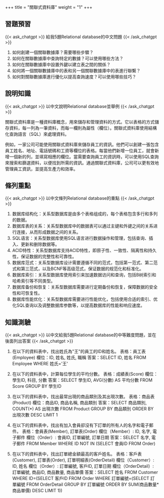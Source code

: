 +++
title = "關聯式資料庫"
weight = "1"
+++
## 習題預習
{{< ask_chatgpt >}}
給我5題Relational database的中文問題
{{< /ask_chatgpt >}}

1. 如何創建一個關聯數據庫？需要哪些步驟？
2. 如何在關聯數據庫中查詢特定的數據？可以使用哪些方法？
3. 如何在關聯數據庫中設置外鍵以建立表之間的關係？
4. 如何將一個關聯數據庫中的表和另一個關聯數據庫中的表進行聯繫？
5. 如何對關聯數據庫進行優化以提高查詢速度？可以使用哪些技巧？   

## 說明知識
{{< ask_chatgpt >}}
以中文說明Relational database並舉例
{{< /ask_chatgpt >}}

關聯式資料庫是一種資料庫概念，用來儲存和管理資料的方式。它以表格的方式儲存資料，每一列為一筆資料，而每一欄則為屬性（欄位）。關聯式資料庫使用結構化查詢語言（SQL）來處理資料。

例如，一家公司可能使用關聯式資料庫來儲存員工的資訊。他們可以創建一張包含員工姓名、地址、電話號碼和工資等欄位的表格。每當他們新增一位員工，就會新增一個新的列，並填寫相應的欄位。當需要查詢員工的資訊時，可以使用SQL查詢來搜索和篩選資料，以便找到所需的資訊。通過關聯式資料庫，公司可以更有效地管理員工資訊，並提高生產力和效率。   

## 條列重點
{{< ask_chatgpt >}}
以中文條列Relational database的重點
{{< /ask_chatgpt >}}

1. 数据库结构化：关系型数据库是由多个表格组成的，每个表格包含多行和多列的数据。
2. 数据库表的关系：关系型数据库中的数据表可以通过主键和外键之间的关系进行连接，从而形成数据之间的关系。
3. SQL语言：关系型数据库使用SQL语言进行数据操作和管理，包括查询、插入、更新和删除数据等。
4. ACID特性：关系型数据库支持ACID特性，即原子性、一致性、隔离性和持久性，保证数据的完整性和可靠性。
5. 数据库范式：关系型数据库设计需要遵循不同的范式，包括第一范式、第二范式和第三范式，以及BCNF等高级范式，保证数据的规范化和标准化。
6. 数据库索引：关系型数据库使用索引来加速数据访问和查询，包括B树索引和哈希索引等不同类型。
7. 数据库备份和恢复：关系型数据库需要进行定期备份和恢复，保障数据的安全性和可恢复性。
8. 数据库性能优化：关系型数据库需要进行性能优化，包括使用合适的索引、优化SQL查询以及调整数据库参数等，以提高数据库的性能和响应速度。   

## 知識測驗
{{< ask_chatgpt >}}
以中文給我5題Relational database的中等難度問題，並在後面列出答案
{{< /ask_chatgpt >}}

1. 在以下的資料表中，找出姓氏為"王"的員工的ID和姓名。
表格：員工表(Employee)
欄位：ID, 姓名, 姓氏, 職稱
答案：SELECT ID, 姓名 FROM Employee WHERE 姓氏='王'

2. 在以下的資料表中，計算每位學生的平均分數。
表格：成績表(Score)
欄位：學生ID, 科目, 分數
答案：SELECT 學生ID, AVG(分數) AS 平均分數 FROM Score GROUP BY 學生ID

3. 在以下的資料表中，找出最常出現的商品類別及其出現次數。
表格：商品表(Product)
欄位：商品ID, 商品名稱, 商品類別
答案：SELECT 商品類別, COUNT(*) AS 出現次數 FROM Product GROUP BY 商品類別 ORDER BY 出現次數 DESC LIMIT 1

4. 在以下的資料表中，找出有加入會員卻沒有下訂單的所有人的名字和電子郵件。
表格：會員表(Member), 訂單表(Order)
欄位（Member）: ID, 名字, 電子郵件
欄位（Order）: 會員ID, 訂單編號, 訂單日期
答案：SELECT 名字, 電子郵件 FROM Member WHERE ID NOT IN (SELECT 會員ID FROM Order)

5. 在以下的資料表中，找出訂單總金額最高的客戶姓名。
表格：客戶表(Customer), 訂單表(Order), 訂單明細表(OrderDetail)
欄位（Customer）: ID, 姓名
欄位（Order）: 訂單編號, 客戶ID, 訂單日期
欄位（OrderDetail）: 訂單編號, 商品ID, 商品數量, 商品單價
答案：SELECT 姓名 FROM Customer WHERE ID=(SELECT 客戶ID FROM Order WHERE 訂單編號=(SELECT 訂單編號 FROM OrderDetail GROUP BY 訂單編號 ORDER BY SUM(商品數量*商品單價) DESC LIMIT 1))   

